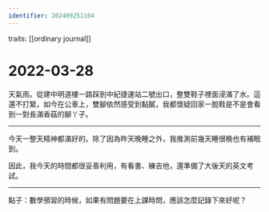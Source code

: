 ```yaml
---
identifier: 202409251104
---
```

traits: [[ordinary journal]]
# 2022-03-28
天氣雨。從建中明道樓一路踩到中紀捷運站二號出口，整雙鞋子裡面浸滿了水。這還不打緊，如今在公車上，雙腳依然感受到黏膩，我都懷疑回家一脫鞋是不是會看到一對長滿香菇的腳丫子。

---

今天一整天精神都滿好的。除了因為昨天晚睡之外，我推測前幾天睡很晚也有補眠到。

因此，我今天的時間都很妥善利用，有看書、練吉他，還準備了大後天的英文考試。

---

點子：數學預習的時候，如果有問題要在上課時問，應該怎麼記錄下來好呢？